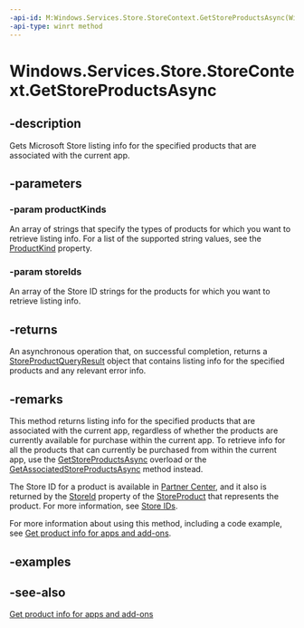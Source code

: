 ```yaml
---
-api-id: M:Windows.Services.Store.StoreContext.GetStoreProductsAsync(Windows.Foundation.Collections.IIterable{System.String},Windows.Foundation.Collections.IIterable{System.String})
-api-type: winrt method
---
```


<!-- Method syntax
public Windows.Foundation.IAsyncOperation<Windows.Services.Store.StoreProductQueryResult> GetStoreProductsAsync(Windows.Foundation.Collections.IIterable<System.String> productKinds, Windows.Foundation.Collections.IIterable<System.String> storeIds)
-->

# Windows.Services.Store.StoreContext.GetStoreProductsAsync

## -description
Gets Microsoft Store listing info for the specified products that are associated with the current app.

## -parameters
### -param productKinds
An array of strings that specify the types of products for which you want to retrieve listing info. For a list of the supported string values, see the [ProductKind](storeproduct_productkind.md) property.

### -param storeIds
An array of the Store ID strings for the products for which you want to retrieve listing info.

## -returns
An asynchronous operation that, on successful completion, returns a [StoreProductQueryResult](storeproductqueryresult.md) object that contains listing info for the specified products and any relevant error info.

## -remarks
This method returns listing info for the specified products that are associated with the current app, regardless of whether the products are currently available for purchase within the current app. To retrieve info for all the products that can currently be purchased from within the current app, use the [GetStoreProductsAsync](storecontext_getstoreproductsasync_915504661.md) overload or the [GetAssociatedStoreProductsAsync](storecontext_getassociatedstoreproductsasync_1833928682.md) method instead.

The Store ID for a product is available in [Partner Center](https://partner.microsoft.com/dashboard), and it also is returned by the [StoreId](storeproduct_storeid.md) property of the [StoreProduct](storeproduct.md) that represents the product. For more information, see [Store IDs](https://docs.microsoft.com/windows/uwp/monetize/in-app-purchases-and-trials#store-ids).

For more information about using this method, including a code example, see [Get product info for apps and add-ons](https://msdn.microsoft.com/windows/uwp/monetize/get-product-info-for-apps-and-add-ons).

## -examples

## -see-also
[Get product info for apps and add-ons](https://msdn.microsoft.com/windows/uwp/monetize/get-product-info-for-apps-and-add-ons)
